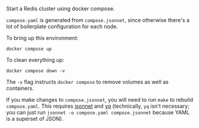 Start a Redis cluster using docker compose.

`compose.yaml` is generated from `compose.jsonnet`, since otherwise there's a lot of boilerplate configuration for each node.

To bring up this environment:

```
docker compose up
```

To clean everything up:

```
docker compose down -v
```

The `-v` flag instructs `docker compose` to remove volumes as well as containers.

If you make changes to `compose.jsonnet`, you will need to run `make` to rebuild `compose.yaml`. This requires [jsonnet] and [yq] (technically, `yq` isn't necessary; you can just run `jsonnet -o compose.yaml compose.jsonnet` because YAML is a superset of JSON).

[jsonnet]: https://jsonnet.org/
[yq]: https://kislyuk.github.io/yq/
